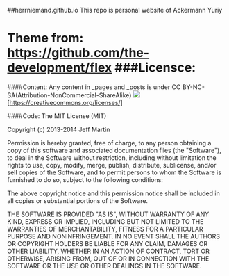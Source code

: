 ##herrniemand.github.io
This repo is personal website of Ackermann Yuriy

Theme from:
https://github.com/the-development/flex
###Licensce:
=====
####Content:
Any content in _pages and _posts is under 
CC BY-NC-SA(Attribution-NonCommercial-ShareAlike)
<img src="https://i.creativecommons.org/l/by-nc-sa/3.0/88x31.png"/>[https://creativecommons.org/licenses/]

####Code:
The MIT License (MIT)

Copyright (c) 2013-2014 Jeff Martin

Permission is hereby granted, free of charge, to any person obtaining a copy
of this software and associated documentation files (the "Software"), to deal
in the Software without restriction, including without limitation the rights
to use, copy, modify, merge, publish, distribute, sublicense, and/or sell
copies of the Software, and to permit persons to whom the Software is
furnished to do so, subject to the following conditions:

The above copyright notice and this permission notice shall be included in all
copies or substantial portions of the Software.

THE SOFTWARE IS PROVIDED "AS IS", WITHOUT WARRANTY OF ANY KIND, EXPRESS OR
IMPLIED, INCLUDING BUT NOT LIMITED TO THE WARRANTIES OF MERCHANTABILITY,
FITNESS FOR A PARTICULAR PURPOSE AND NONINFRINGEMENT. IN NO EVENT SHALL THE
AUTHORS OR COPYRIGHT HOLDERS BE LIABLE FOR ANY CLAIM, DAMAGES OR OTHER
LIABILITY, WHETHER IN AN ACTION OF CONTRACT, TORT OR OTHERWISE, ARISING FROM,
OUT OF OR IN CONNECTION WITH THE SOFTWARE OR THE USE OR OTHER DEALINGS IN THE
SOFTWARE.
